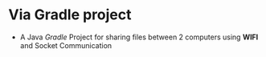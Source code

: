 # Via Gradle project
- A Java *Gradle* Project for sharing files between 2 computers using **WIFI** and Socket Communication

